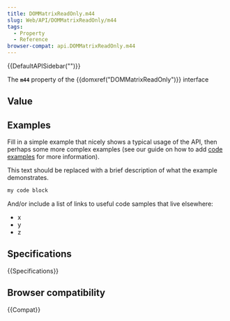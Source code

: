 ```yaml
---
title: DOMMatrixReadOnly.m44
slug: Web/API/DOMMatrixReadOnly/m44
tags:
  - Property
  - Reference
browser-compat: api.DOMMatrixReadOnly.m44
---
```

{{DefaultAPISidebar("")}}

The **`m44`** property of the {{domxref("DOMMatrixReadOnly")}} interface 

## Value



## Examples

Fill in a simple example that nicely shows a typical usage of the API, then perhaps some more complex examples (see our guide on how to add [code examples](/en-US/docs/MDN/Contribute/Structures/Code_examples) for more information).

This text should be replaced with a brief description of what the example demonstrates.

```js
my code block
```

And/or include a list of links to useful code samples that live elsewhere:

*   x
*   y
*   z

## Specifications

{{Specifications}}

## Browser compatibility

{{Compat}}


